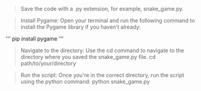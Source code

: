 > Save the code with a .py extension, for example, snake_game.py.

> Install Pygame: Open your terminal and run the following command to install the Pygame library if you haven't already:

'''
pip install pygame
'''

> Navigate to the directory: Use the cd command to navigate to the directory where you saved the snake_game.py file.
> cd path/to/your/directory

> Run the script: Once you're in the correct directory, run the script using the python command:
> python snake_game.py
